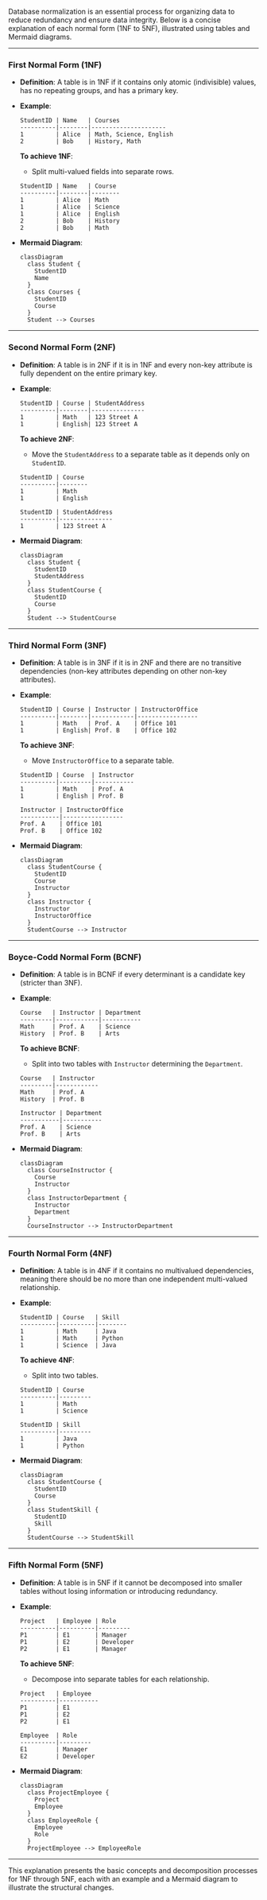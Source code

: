 Database normalization is an essential process for organizing data to reduce redundancy and ensure data integrity. Below is a concise explanation of each normal form (1NF to 5NF), illustrated using tables and Mermaid diagrams.

---

### **First Normal Form (1NF)**  
- **Definition**: A table is in 1NF if it contains only atomic (indivisible) values, has no repeating groups, and has a primary key.

- **Example**:  
  ```plaintext
  StudentID | Name   | Courses
  ----------|--------|---------------------
  1         | Alice  | Math, Science, English
  2         | Bob    | History, Math
  ```

  **To achieve 1NF**:  
  - Split multi-valued fields into separate rows.
  ```plaintext
  StudentID | Name   | Course
  ----------|--------|--------
  1         | Alice  | Math
  1         | Alice  | Science
  1         | Alice  | English
  2         | Bob    | History
  2         | Bob    | Math
  ```

- **Mermaid Diagram**:
  ```mermaid
  classDiagram
    class Student {
      StudentID
      Name
    }
    class Courses {
      StudentID
      Course
    }
    Student --> Courses
  ```

---

### **Second Normal Form (2NF)**  
- **Definition**: A table is in 2NF if it is in 1NF and every non-key attribute is fully dependent on the entire primary key.

- **Example**:  
  ```plaintext
  StudentID | Course | StudentAddress
  ----------|--------|---------------
  1         | Math   | 123 Street A
  1         | English| 123 Street A
  ```

  **To achieve 2NF**:  
  - Move the `StudentAddress` to a separate table as it depends only on `StudentID`.
  ```plaintext
  StudentID | Course 
  ----------|--------
  1         | Math
  1         | English

  StudentID | StudentAddress
  ----------|---------------
  1         | 123 Street A
  ```

- **Mermaid Diagram**:
  ```mermaid
  classDiagram
    class Student {
      StudentID
      StudentAddress
    }
    class StudentCourse {
      StudentID
      Course
    }
    Student --> StudentCourse
  ```

---

### **Third Normal Form (3NF)**  
- **Definition**: A table is in 3NF if it is in 2NF and there are no transitive dependencies (non-key attributes depending on other non-key attributes).

- **Example**:  
  ```plaintext
  StudentID | Course | Instructor | InstructorOffice
  ----------|--------|------------|-----------------
  1         | Math   | Prof. A    | Office 101
  1         | English| Prof. B    | Office 102
  ```

  **To achieve 3NF**:  
  - Move `InstructorOffice` to a separate table.
  ```plaintext
  StudentID | Course  | Instructor
  ----------|---------|-----------
  1         | Math    | Prof. A
  1         | English | Prof. B

  Instructor | InstructorOffice
  -----------|-----------------
  Prof. A    | Office 101
  Prof. B    | Office 102
  ```

- **Mermaid Diagram**:
  ```mermaid
  classDiagram
    class StudentCourse {
      StudentID
      Course
      Instructor
    }
    class Instructor {
      Instructor
      InstructorOffice
    }
    StudentCourse --> Instructor
  ```

---

### **Boyce-Codd Normal Form (BCNF)**  
- **Definition**: A table is in BCNF if every determinant is a candidate key (stricter than 3NF).

- **Example**:  
  ```plaintext
  Course   | Instructor | Department
  ---------|------------|-----------
  Math     | Prof. A    | Science
  History  | Prof. B    | Arts
  ```

  **To achieve BCNF**:  
  - Split into two tables with `Instructor` determining the `Department`.
  ```plaintext
  Course   | Instructor
  ---------|------------
  Math     | Prof. A
  History  | Prof. B

  Instructor | Department
  -----------|-----------
  Prof. A    | Science
  Prof. B    | Arts
  ```

- **Mermaid Diagram**:
  ```mermaid
  classDiagram
    class CourseInstructor {
      Course
      Instructor
    }
    class InstructorDepartment {
      Instructor
      Department
    }
    CourseInstructor --> InstructorDepartment
  ```

---

### **Fourth Normal Form (4NF)**  
- **Definition**: A table is in 4NF if it contains no multivalued dependencies, meaning there should be no more than one independent multi-valued relationship.

- **Example**:  
  ```plaintext
  StudentID | Course   | Skill
  ----------|----------|--------
  1         | Math     | Java
  1         | Math     | Python
  1         | Science  | Java
  ```

  **To achieve 4NF**:  
  - Split into two tables.
  ```plaintext
  StudentID | Course  
  ----------|---------
  1         | Math
  1         | Science

  StudentID | Skill   
  ----------|---------
  1         | Java
  1         | Python
  ```

- **Mermaid Diagram**:
  ```mermaid
  classDiagram
    class StudentCourse {
      StudentID
      Course
    }
    class StudentSkill {
      StudentID
      Skill
    }
    StudentCourse --> StudentSkill
  ```

---

### **Fifth Normal Form (5NF)**  
- **Definition**: A table is in 5NF if it cannot be decomposed into smaller tables without losing information or introducing redundancy.

- **Example**:  
  ```plaintext
  Project   | Employee | Role
  ----------|----------|---------
  P1        | E1       | Manager
  P1        | E2       | Developer
  P2        | E1       | Manager
  ```

  **To achieve 5NF**:  
  - Decompose into separate tables for each relationship.
  ```plaintext
  Project   | Employee  
  ----------|-----------
  P1        | E1
  P1        | E2
  P2        | E1

  Employee  | Role
  ----------|---------
  E1        | Manager
  E2        | Developer
  ```

- **Mermaid Diagram**:
  ```mermaid
  classDiagram
    class ProjectEmployee {
      Project
      Employee
    }
    class EmployeeRole {
      Employee
      Role
    }
    ProjectEmployee --> EmployeeRole
  ```

---

This explanation presents the basic concepts and decomposition processes for 1NF through 5NF, each with an example and a Mermaid diagram to illustrate the structural changes.